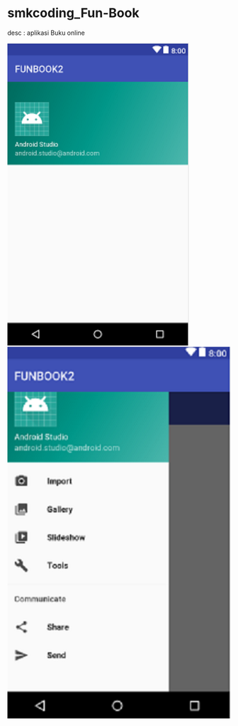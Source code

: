 # smkcoding_Fun-Book

desc : aplikasi Buku online

![home](Screenshot/home.png)<br>
![menu](Screenshot/menu.png)<br>
